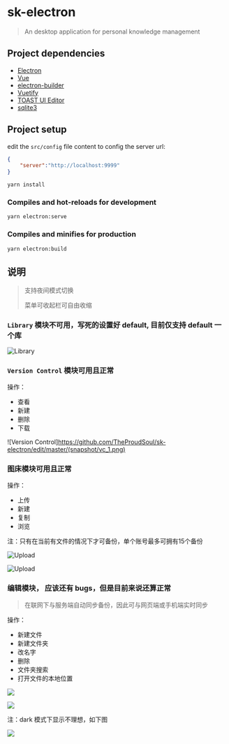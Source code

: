 # sk-electron

> An desktop application for personal knowledge management

## Project dependencies

- [Electron](https://www.electronjs.org/)
- [Vue](https://cn.vuejs.org/)
- [electron-builder](https://github.com/nklayman/vue-cli-plugin-electron-builder)
- [Vuetify](https://vuetifyjs.com/zh-Hans/)
- [TOAST UI Editor](https://github.com/nhn/tui.editor)
- [sqlite3](https://www.npmjs.com/package/sqlite3)

## Project setup

edit the `src/config` file content to config the server url:

```json
{
    "server":"http://localhost:9999"
}
```

```script
yarn install
```

### Compiles and hot-reloads for development

```script
yarn electron:serve
```

### Compiles and minifies for production

```script
yarn electron:build
```

## 说明

> 支持夜间模式切换
> 
> 菜单可收起栏可自由收缩

### `Library` 模块不可用，写死的设置好 default, 目前仅支持 default 一个库

![Library](https://github.com/TheProudSoul/sk-electron/edit/master/snapshot/library.png)

### `Version Control` 模块可用且正常

操作：

- 查看
- 新建
- 删除
- 下载

![Version Control]https://github.com/TheProudSoul/sk-electron/edit/master/(snapshot/vc_1.png)

### 图床模块可用且正常

操作：

- 上传
- 新建
- 复制
- 浏览

注：只有在当前有文件的情况下才可备份，单个账号最多可拥有15个备份

![Upload](https://github.com/TheProudSoul/sk-electron/edit/master/snapshot/image_1.png)

![Upload](https://github.com/TheProudSoul/sk-electron/edit/master/snapshot/image_2_2.png)

### 编辑模块， 应该还有 bugs，但是目前来说还算正常

> 在联网下与服务端自动同步备份，因此可与网页端或手机端实时同步

操作：

- 新建文件
- 新建文件夹
- 改名字
- 删除
- 文件夹搜索
- 打开文件的本地位置

![](https://github.com/TheProudSoul/sk-electron/edit/master/snapshot/e_1.png)

![](https://github.com/TheProudSoul/sk-electron/edit/master/snapshot/e_2.png)

注：dark 模式下显示不理想，如下图

![](https://github.com/TheProudSoul/sk-electron/edit/master/snapshot/e_3.png)
